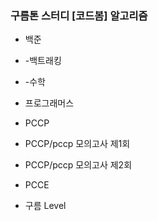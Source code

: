 ### 구름톤 스터디 [코드봄] 알고리즘 
* 백준
*   -백트래킹
*   -수학
* 프로그래머스
* PCCP
* PCCP/pccp 모의고사 제1회
* PCCP/pccp 모의고사 제2회

* PCCE
* 구름 Level

